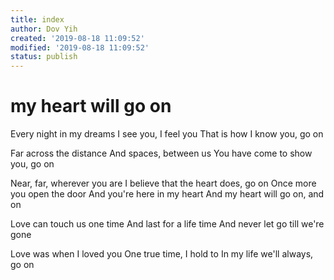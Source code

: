 ```yaml
---
title: index
author: Dov Yih
created: '2019-08-18 11:09:52'
modified: '2019-08-18 11:09:52'
status: publish
---
```


# my heart will go on

Every night in my dreams
I see you, I feel you
That is how I know you, go on

Far across the distance
And spaces, between us
You have come to show you, go on

Near, far, wherever you are
I believe that the heart does, go on
Once more you open the door
And you're here in my heart
And my heart will go on, and on

Love can touch us one time
And last for a life time
And never let go till we're gone

Love was when I loved you
One true time, I hold to
In my life we'll always, go on
